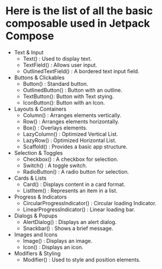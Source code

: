# Here is the list of all the basic composable used in Jetpack Compose

- Text & Input
  - Text() : Used to display text.
  - TextField() : Allows user input.
  - OutlinedTextField() : A bordered text input field.
- Buttons & Clickables
  - Button() : Standard button.
  - OutlinedButton() : Button with an outline.
  - TextButton(): Button with Text stying.
  - IconButton(): Button with an Icon.
- Layouts & Containers
  - Column() : Arranges elements vertically.
  - Row() : Arranges elements horizontally.
  - Box() : Overlays elements.
  - LazyColumn() : Optimized Vertical List.
  - LazyRow() : Optimized Horizontal List.
  - Scaffold() : Provides a basic app structure.
- Selection & Toggles
  - Checkbox() : A checkbox for selection.
  - Switch() : A toggle switch.
  - RadioButton() : A radio button for selection.
- Cards & Lists
  - Card() : Displays content in a card format.
  - ListItem() : Represents an item in a list.
- Progress & Indicators
  - CircularProgressIndicator() : Circular loading Indicator.
  - LinearProgressIndicator() : Linear loading bar.
- Dialogs & Popups
  - AlertDialog() : Displays an alert dialog.
  - Snackbar() : Shows a brief message.
- Images and Icons
  - Image() : Displays an image.
  - Icon() : Displays an icon.
- Modifiers & Styling
  - Modifier() : Used to style and position elements.